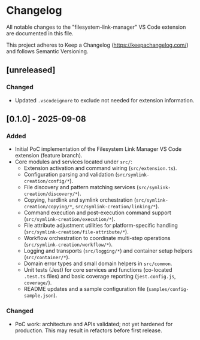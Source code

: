 # Changelog

All notable changes to the "filesystem-link-manager" VS Code extension are documented in this file.

This project adheres to Keep a Changelog (https://keepachangelog.com/) and follows Semantic Versioning.

## [unreleased]

### Changed
- Updated `.vscodeignore` to exclude not needed for extension information.

## [0.1.0] - 2025-09-08

### Added
- Initial PoC implementation of the Filesystem Link Manager VS Code extension (feature branch).
- Core modules and services located under `src/`:
	- Extension activation and command wiring (`src/extension.ts`).
	- Configuration parsing and validation (`src/symlink-creation/config/*`).
	- File discovery and pattern matching services (`src/symlink-creation/discovery/*`).
	- Copying, hardlink and symlink orchestration (`src/symlink-creation/copying/*`, `src/symlink-creation/linking/*`).
	- Command execution and post-execution command support (`src/symlink-creation/execution/*`).
	- File attribute adjustment utilities for platform-specific handling (`src/symlink-creation/file-attribute/*`).
	- Workflow orchestration to coordinate multi-step operations (`src/symlink-creation/workflow/*`).
	- Logging and transports (`src/logging/*`) and container setup helpers (`src/container/*`).
	- Domain error types and small domain helpers in `src/common`.
	- Unit tests (Jest) for core services and functions (co-located `.test.ts` files) and basic coverage reporting (`jest.config.js`, `coverage/`).
	- README updates and a sample configuration file (`samples/config-sample.json`).

### Changed
- PoC work: architecture and APIs validated; not yet hardened for production. This may result in refactors before first release.
